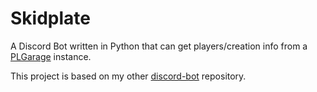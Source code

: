 # Skidplate

A Discord Bot written in Python that can get players/creation info from a [PLGarage](https://github.com/jackcaver/PLGarage) instance.

This project is based on my other [discord-bot](https://github.com/cotamilhas/discord-bot) repository.